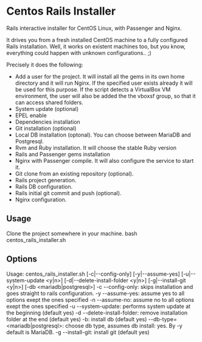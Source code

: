 Centos Rails Installer
======================
Rails interactive installer for CentOS Linux, with Passenger and Nginx.

It drives you from a fresh installed CentOS machine to a fully configured Rails installation. Well, it works on existent machines too, but you know, everything could happen with unknown configurations.. ;)

Precisely it does the following:

- Add a user for the project. It will install all the gems in its own home directory and it will run Nginx. If the specified user exists already it will be used for this purpose. If the script detects a VirtualBox VM environment, the user will also be added the the vboxsf group, so that it can access shared folders.
- System update (optional)
- EPEL enable
- Dependencies installation
- Git installation (optional)
- Local DB installation (optonal). You can choose between MariaDB and Postgresql.
- Rvm and Ruby installation. It will choose the stable Ruby version
- Rails and Passenger gems installation
- Nginx with Passenger compile. It will also configure the service to start it.
- Git clone from an existing repository (optional).
- Rails project generation.
- Rails DB configuration.
- Rails initial git commit and push (optional).
- Nginx configuration.


Usage
-----

Clone the project somewhere in your machine.
bash centos_rails_installer.sh

Options
-------
Usage: centos_rails_installer.sh [-c|--config-only] [-y|--assume-yes] [-u|--system-update <y|n>] [-d|--delete-install-folder <y|n>] [-g|--install-git <y|n>] [-db <mariadb|postgresql>]
  -c --config-only: skips installation and goes straight to rails configuration.
  -y --assume-yes: assume yes to all options exept the ones specified
  -n --assume-no: assume no to all options exept the ones specified
  -u --system-update: performs system update at the beginning (default yes)
  -d --delete-install-folder: remove installation folder at the end (default yes)
  -b: install db (default yes)
  --db-type=<mariadb|postgresql>: choose db type, assumes db install: yes. By -y default is MariaDB.
  -g --install-git: install git (default yes)
